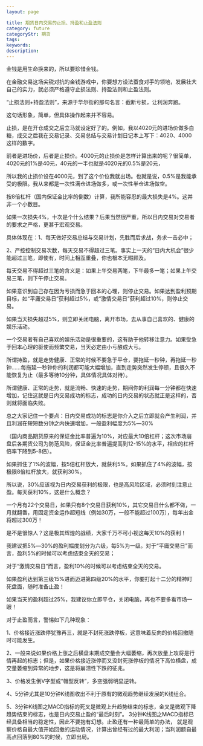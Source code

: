 ```yaml
---
layout: page

title: 期货日内交易的止损、持盈和止盈法则
category: future
categoryStr: 期货
tags: 
keywords: 
description: 
---
```




金钱是用生命换来的，所以要珍惜金钱。

在金融交易这场尖锐对抗的金钱游戏中，你要想方设法蚕食对手的领地，发展壮大自己的实力，就必须严格遵守止损法则、持盈法则和止盈法则。

“止损法则+持盈法则”，来源于华尔街的那句名言：截断亏损，让利润奔跑。

这句话形象，简单，但具体操作起来并不容易。

止损，是在开仓成交之后立马就设定好了的。例如，我以4020元的进场价做多白糖，成交之后我在交易记录、交易总结与交易计划日记本上写下：4020、4000这样的数字。

前者是进场价，后者是止损价。4000元的止损价是怎样计算出来的呢？很简单，4020元的1%是40元，40元的一半也就是4020元的0.5%是20元，

所以我的止损价设在4000元，到了这个价位我就出场。也就是说，0.5%是我能承受的极限。我从来都是一次性满仓进场做多，或一次性半仓进场做空。

按8倍杠杆（国内保证金比率的倒数）计算，我所能容忍的最大损失是4%。这并非一个小数目。


如果一次损失4%，十次是个什么结果？后果当然很严重，所以日内交易对交易者的要求之严格，更甚于宏观交易。

具体体现在：1、每天做好交易总结与交易计划，先胜而后求战，务求一击必中；

2、严控控制交易次数，每天交易不得超过三笔。事实上一天的“日内大机会”很少能超过三笔，即使有，时间上相互重叠，你也根本无暇顾及。

每天交易不得超过三笔的含义是：如果上午交易两笔，下午最多一笔；如果上午交易三笔，则下午停止交易。

如果意识到自己存在因为亏损而急于回本的心理，则停止交易。如果达到盈利预期目标，如“平庸交易日”获利超过5%，或“激情交易日”获利超过10%，则停止交易。

如果当天损失超过5%，则立即关闭电脑，离开市场，去从事自己喜欢的、健康的娱乐活动。

一个交易者有自己喜欢的娱乐活动是很重要的，这有助于他转移注意力。如果受急于回本心理的驱使而频繁交易，当天必定由小亏酿成大亏。


所谓持盈，就是走势健康、正常的时候不要急于平仓，要拖延一秒钟，再拖延一秒钟……每拖延一秒钟你的利润都可能大幅增加，直到走势突然发生停顿，且很久不能恢复为止（最多等待10分钟，具体情况具体对待）。

所谓健康、正常的走势，就是流畅、快速的走势，期间你的利润每一分钟都在快速增加，记住这就是日内交易成功的标志，成功的日内交易的状态就正是这样的，否则就将面临失败。

总之大家记住一个要点：日内交易成功的标志是你介入之后立即就会产生利润，并且利润在短短数分钟之内快速增加，一般盈利幅度为5%―30%

（国内商品期货原来的保证金比率普遍为10%，对应最大10倍杠杆；这次市场崩盘后各期货公司为防范风险，保证金比率普遍提高到12-15%的水平，相应的杠杆倍率下降到5-8倍）。

如果抓住了1%的波幅，按5倍杠杆放大，就获利5%。如果抓住了4%的波幅，按极限8倍杠杆放大，就获利30%。

所以说，30%应该视为日内交易获利的极限，也是高风险区域，必须时刻注意止盈。每天获利10%，这是什么概念？

一个月有22个交易日，如果只有8个交易日获利10%，其它交易日什么都不做，一月就翻番，用固定资金运作超短线（例如30万，一般不能超过100万），每年出金将超过300万！

是不是很惊人？这是极其辉煌的战绩，大家千万不可小视这每天10%的获利！

我建议把5%―30%的盈利幅度划分为六级，每5%为一级。对于“平庸交易日”而言，盈利5%的时候可以考虑结束全天的交易；

对于“激情交易日”而言，盈利10%的时候可以考虑结束全天的交易。

如果盈利达到第三级15%进而迈进第四级20%的水平，你要打起十二分的精神盯死盘面，随时准备止盈！

如果当天的盈利超过25%，我建议你立即平仓，关闭电脑，再也不要多看市场一眼！

对于止盈而言，警惕如下几种现象：

1、价格接近涨跌停犹豫再三，就是不封死涨跌停板，这意味着反向的价格回撤随时可能发生。

2、一般来说如果价格上涨之后横盘末期成交量会大幅萎缩，再次放量上攻将是行情再起的标志；但是，如果价格接近涨停而又没封死涨停板的情况下高位横盘，成交量萎缩到异常的地步，这是将崩溃性下跌的征兆。

3、价格发生倒V字型或“帽型反转”，多空强弱明显逆转。

4、5分钟尤其是10分钟K线图收出不利于原有的微观趋势继续发展的K线组合。

5、3分钟K线图之MACD指标的死叉是微观上升趋势结束的标志，金叉是微观下降趋势结束的标志，也是日内交易止盈的“最后时刻”。
3分钟K线图之MACD指标已经具备相当的稳定性，因此不要抱有幻想。止盈还有一种最简单的办法，
就是观察价格自最大值开始回撤的运动情况，计算出曾经有过的最大利润；当利润额自最高点回落到80%的时候，立即出局。

